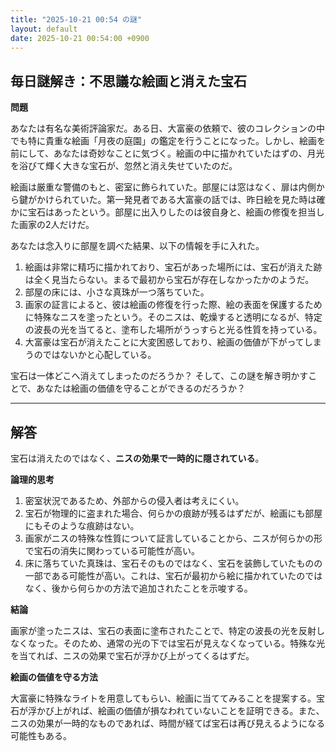 ```yaml
---
title: "2025-10-21 00:54 の謎"
layout: default
date: 2025-10-21 00:54:00 +0900
---
```

## 毎日謎解き：不思議な絵画と消えた宝石

**問題**

あなたは有名な美術評論家だ。ある日、大富豪の依頼で、彼のコレクションの中でも特に貴重な絵画「月夜の庭園」の鑑定を行うことになった。しかし、絵画を前にして、あなたは奇妙なことに気づく。絵画の中に描かれていたはずの、月光を浴びて輝く大きな宝石が、忽然と消え失せていたのだ。

絵画は厳重な警備のもと、密室に飾られていた。部屋には窓はなく、扉は内側から鍵がかけられていた。第一発見者である大富豪の話では、昨日絵を見た時は確かに宝石はあったという。部屋に出入りしたのは彼自身と、絵画の修復を担当した画家の2人だけだ。

あなたは念入りに部屋を調べた結果、以下の情報を手に入れた。

1.  絵画は非常に精巧に描かれており、宝石があった場所には、宝石が消えた跡は全く見当たらない。まるで最初から宝石が存在しなかったかのようだ。
2.  部屋の床には、小さな真珠が一つ落ちていた。
3.  画家の証言によると、彼は絵画の修復を行った際、絵の表面を保護するために特殊なニスを塗ったという。そのニスは、乾燥すると透明になるが、特定の波長の光を当てると、塗布した場所がうっすらと光る性質を持っている。
4. 大富豪は宝石が消えたことに大変困惑しており、絵画の価値が下がってしまうのではないかと心配している。

宝石は一体どこへ消えてしまったのだろうか？ そして、この謎を解き明かすことで、あなたは絵画の価値を守ることができるのだろうか？

---

## 解答

宝石は消えたのではなく、**ニスの効果で一時的に隠されている**。

**論理的思考**

1.  密室状況であるため、外部からの侵入者は考えにくい。
2.  宝石が物理的に盗まれた場合、何らかの痕跡が残るはずだが、絵画にも部屋にもそのような痕跡はない。
3.  画家がニスの特殊な性質について証言していることから、ニスが何らかの形で宝石の消失に関わっている可能性が高い。
4.  床に落ちていた真珠は、宝石そのものではなく、宝石を装飾していたものの一部である可能性が高い。これは、宝石が最初から絵に描かれていたのではなく、後から何らかの方法で追加されたことを示唆する。

**結論**

画家が塗ったニスは、宝石の表面に塗布されたことで、特定の波長の光を反射しなくなった。そのため、通常の光の下では宝石が見えなくなっている。特殊な光を当てれば、ニスの効果で宝石が浮かび上がってくるはずだ。

**絵画の価値を守る方法**

大富豪に特殊なライトを用意してもらい、絵画に当ててみることを提案する。宝石が浮かび上がれば、絵画の価値が損なわれていないことを証明できる。また、ニスの効果が一時的なものであれば、時間が経てば宝石は再び見えるようになる可能性もある。

